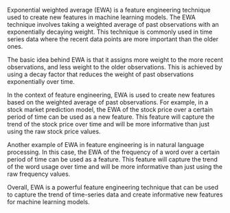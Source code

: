 Exponential weighted average (EWA) is a feature engineering technique used to create new features in machine learning models. The EWA technique involves taking a weighted average of past observations with an exponentially decaying weight. This technique is commonly used in time series data where the recent data points are more important than the older ones.

The basic idea behind EWA is that it assigns more weight to the more recent observations, and less weight to the older observations. This is achieved by using a decay factor that reduces the weight of past observations exponentially over time.

In the context of feature engineering, EWA is used to create new features based on the weighted average of past observations. For example, in a stock market prediction model, the EWA of the stock price over a certain period of time can be used as a new feature. This feature will capture the trend of the stock price over time and will be more informative than just using the raw stock price values.

Another example of EWA in feature engineering is in natural language processing. In this case, the EWA of the frequency of a word over a certain period of time can be used as a feature. This feature will capture the trend of the word usage over time and will be more informative than just using the raw frequency values.

Overall, EWA is a powerful feature engineering technique that can be used to capture the trend of time-series data and create informative new features for machine learning models.

